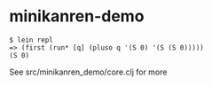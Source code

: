 # minikanren-demo

    $ lein repl
    => (first (run* [q] (pluso q '(S 0) '(S (S 0)))))
    (S 0)

See src/minikanren_demo/core.clj for more

